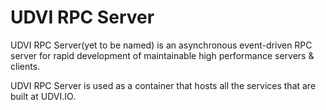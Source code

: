 # UDVI RPC Server
UDVI RPC Server(yet to be named) is an asynchronous event-driven RPC server for rapid development of maintainable high performance servers & clients.

UDVI RPC Server is used as a container that hosts all the services that are built at UDVI.IO.
